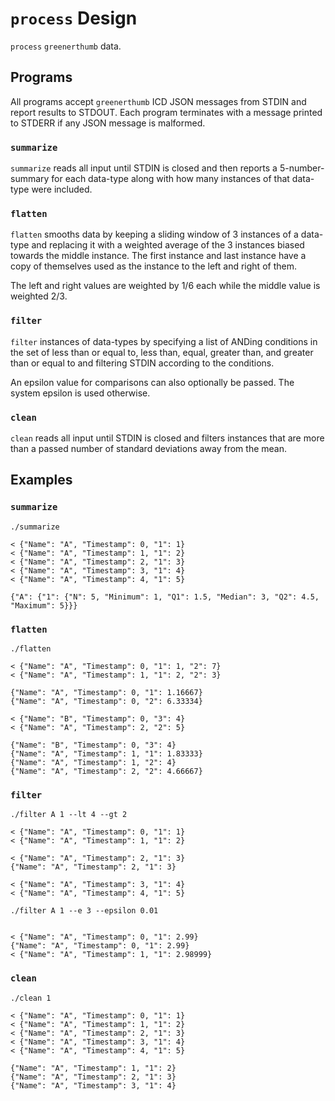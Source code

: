 # `process` Design

`process` `greenerthumb` data.

## Programs

All programs accept `greenerthumb` ICD JSON messages from STDIN and report
results to STDOUT. Each program terminates with a message printed to STDERR if
any JSON message is malformed.

### `summarize`

`summarize` reads all input until STDIN is closed and then reports a
5-number-summary for each data-type along with how many instances of that
data-type were included.

### `flatten`

`flatten` smooths data by keeping a sliding window of 3 instances of a data-type
and replacing it with a weighted average of the 3 instances biased towards the
middle instance. The first instance and last instance have a copy of themselves
used as the instance to the left and right of them.

The left and right values are weighted by 1/6 each while the middle value is
weighted 2/3.

### `filter`

`filter` instances of data-types by specifying a list of ANDing conditions in
the set of less than or equal to, less than, equal, greater than, and greater
than or equal to and filtering STDIN according to the conditions.

An epsilon value for comparisons can also optionally be passed. The system
epsilon is used otherwise.

### `clean`

`clean` reads all input until STDIN is closed and filters instances that are
more than a passed number of standard deviations away from the mean.

## Examples

### `summarize`

```
./summarize

< {"Name": "A", "Timestamp": 0, "1": 1}
< {"Name": "A", "Timestamp": 1, "1": 2}
< {"Name": "A", "Timestamp": 2, "1": 3}
< {"Name": "A", "Timestamp": 3, "1": 4}
< {"Name": "A", "Timestamp": 4, "1": 5}

{"A": {"1": {"N": 5, "Minimum": 1, "Q1": 1.5, "Median": 3, "Q2": 4.5, "Maximum": 5}}}
```

### `flatten`

```
./flatten

< {"Name": "A", "Timestamp": 0, "1": 1, "2": 7}
< {"Name": "A", "Timestamp": 1, "1": 2, "2": 3}

{"Name": "A", "Timestamp": 0, "1": 1.16667}
{"Name": "A", "Timestamp": 0, "2": 6.33334}

< {"Name": "B", "Timestamp": 0, "3": 4}
< {"Name": "A", "Timestamp": 2, "2": 5}

{"Name": "B", "Timestamp": 0, "3": 4}
{"Name": "A", "Timestamp": 1, "1": 1.83333}
{"Name": "A", "Timestamp": 1, "2": 4}
{"Name": "A", "Timestamp": 2, "2": 4.66667}
```

### `filter`

```
./filter A 1 --lt 4 --gt 2

< {"Name": "A", "Timestamp": 0, "1": 1}
< {"Name": "A", "Timestamp": 1, "1": 2}

< {"Name": "A", "Timestamp": 2, "1": 3}
{"Name": "A", "Timestamp": 2, "1": 3}

< {"Name": "A", "Timestamp": 3, "1": 4}
< {"Name": "A", "Timestamp": 4, "1": 5}
```

```
./filter A 1 --e 3 --epsilon 0.01


< {"Name": "A", "Timestamp": 0, "1": 2.99}
{"Name": "A", "Timestamp": 0, "1": 2.99}
< {"Name": "A", "Timestamp": 1, "1": 2.98999}
```

### `clean`

```
./clean 1

< {"Name": "A", "Timestamp": 0, "1": 1}
< {"Name": "A", "Timestamp": 1, "1": 2}
< {"Name": "A", "Timestamp": 2, "1": 3}
< {"Name": "A", "Timestamp": 3, "1": 4}
< {"Name": "A", "Timestamp": 4, "1": 5}

{"Name": "A", "Timestamp": 1, "1": 2}
{"Name": "A", "Timestamp": 2, "1": 3}
{"Name": "A", "Timestamp": 3, "1": 4}
```

